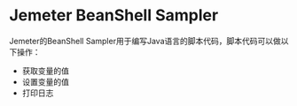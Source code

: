 # Jemeter BeanShell Sampler
Jemeter的BeanShell Sampler用于编写Java语言的脚本代码，脚本代码可以做以下操作：
+ 获取变量的值
+ 设置变量的值
+ 打印日志
